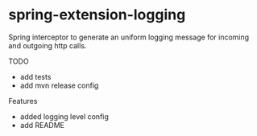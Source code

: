 # spring-extension-logging
Spring interceptor to generate an uniform logging message for incoming and outgoing http calls.



TODO
* add tests
* add mvn release config


Features
* added logging level config
* add README

